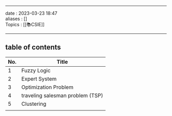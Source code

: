 ___
date : 2023-03-23 18:47<br>
aliases : []<br>
Topics : [[📚CSIE]] 
___

## table of contents
| No. | Title                            |
| --- | -------------------------------- |
| 1   | Fuzzy Logic                      |
| 2   | Expert System                    |
| 3   | Optimization Problem             |
| 4   | traveling salesman problem (TSP) |
| 5   | Clustering                       |
|     |                                  |
